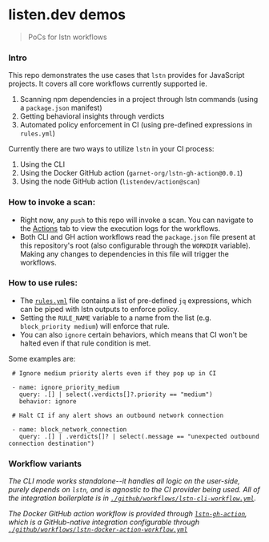 # listen.dev demos
> PoCs for lstn workflows

### Intro

This repo demonstrates the use cases that `lstn` provides for JavaScript projects. It covers all core workflows currently supported ie.

1) Scanning npm dependencies in a project through lstn commands (using a `package.json` manifest)
2) Getting behavioral insights through verdicts
3) Automated policy enforcement in CI (using pre-defined expressions in `rules.yml`)


Currently there are two ways to utilize `lstn` in your CI process:

  1) Using the CLI
  2) Using the Docker GitHub action (`garnet-org/lstn-gh-action@0.0.1`)
  3) Using the node GitHub action (`listendev/action@scan`)


### How to invoke a scan:

- Right now, any `push` to this repo will invoke a scan. You can navigate to the [Actions](https://github.com/garnet-org/demos/actions) tab to view the execution logs for the workflows. 
- Both CLI and GH action workflows read the `package.json` file present at this repository's root (also configurable through the `WORKDIR` variable). Making any changes to dependencies in this file will trigger the workflows.

### How to use rules:

- The [`rules.yml`](https://github.com/garnet-org/demos/blob/main/rules.yml) file contains a list of pre-defined `jq` expressions, which can be piped with lstn outputs to enforce policy. 
- Setting the `RULE_NAME` variable to a name from the list (e.g. `block_priority medium`) will enforce that rule.
- You can also `ignore` certain behaviors, which means that CI won't be halted even if that rule condition is met.

Some examples are:
 ```
  # Ignore medium priority alerts even if they pop up in CI

  - name: ignore_priority_medium
    query: .[] | select(.verdicts[]?.priority == "medium")
    behavior: ignore
    
  # Halt CI if any alert shows an outbound network connection

  - name: block_network_connection
    query: .[] | .verdicts[]? | select(.message == "unexpected outbound connection destination")
  ```

### Workflow variants 

*The CLI mode works standalone--it handles all logic on the user-side, purely depends on `lstn`, and is agnostic to the CI provider being used. All of the integration boilerplate is in [`./github/workflows/lstn-cli-workflow.yml`](https://github.com/garnet-org/demos/blob/main/.github/workflows/lstn-cli-workflow.yml).*

*The Docker GitHub action workflow is provided through [`lstn-gh-action`](https://github.com/garnet-org/lstn-gh-action.git), which is a GitHub-native integration configurable through [`./github/workflows/lstn-docker-action-workflow.yml`](https://github.com/garnet-org/lstn-gh-action/blob/main/.github/workflows/lstn-docker-action-workflow.yml)*

